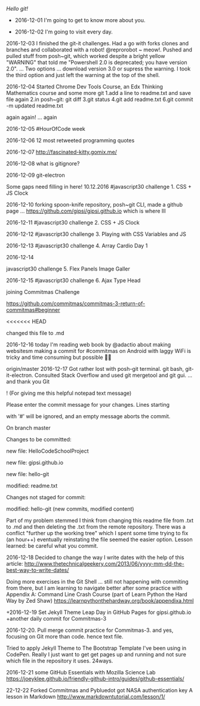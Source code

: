 
_Hello git!_

* 2016-12-01  I'm going to get to know more about you.

* 2016-12-02  I'm going to visit every day.

2016-12-03 I finished the git-it challenges.  Had a go with forks clones and branches and collaborated with a robot!
@reprorobot ~ meow!.  Pushed and pulled stuff from posh~git, which worked despite a bright yellow "WARNING" that told me
"Powershell 2.0 is deprecated; you have version 2.0". ... Two options ... download version 3.0 or supress the warning.  I took the third option and just left the warning at the top of the shell.

2016-12-04 Started Chrome Dev Tools Course, an Edx Thinking Mathematics course and some more git
   1.add a line to readme.txt and save file again
   2.in posh~git: git diff
   3.git status
   4.git add readme.txt
   6.git commit -m updated readme.txt

   again again! ... again
   
2016-12-05 #HourOfCode week

2016-12-06 12 most retweeted programming quotes

2016-12-07 http://fascinated-kitty.gomix.me/

2016-12-08 what is gitignore?

2016-12-09 git-electron

Some gaps need filling in here! 10.12.2016 #javascript30 challenge 1. CSS + JS Clock

2016-12-10 forking spoon-knife repository, posh~git CLI, made a github page ... https://github.com/gipsi/gipsi.github.io which is where Ill

2016-12-11 #javascript30 challenge 2. CSS + JS Clock

2016-12-12 #javascript30 challenge 3. Playing with CSS Variables and JS

2016-12-13 #javascript30 challenge 4. Array Cardio Day 1

2016-12-14

javascript30 challenge 5. Flex Panels Image Galler

2016-12-15 #javascript30 challenge 6. Ajax Type Head

joining Commitmas Challenge

https://github.com/commitmas/commitmas-3-return-of-commitmas#beginner

<<<<<<< HEAD

changed this file to .md

2016-12-16 today I'm reading web book by @adactio about making websitesm   making a commit for #commitmas on Android with laggy WiFi is tricky and time consuming but possible :ok_woman:

origin/master
2016-12-17 Got rather lost with posh-git terminal. git bash, git-it-electron. Consulted Stack Overflow and used git mergetool and git gui. ... and thank you Git

! (For giving me this helpful notepad text message)

Please enter the commit message for your changes. Lines starting

with '#' will be ignored, and an empty message aborts the commit.

On branch master

Changes to be committed:

new file: HelloCodeSchoolProject

new file: gipsi.github.io

new file: hello-git

modified: readme.txt

Changes not staged for commit:

modified: hello-git (new commits, modified content)

Part of my problem stemmed I think from changing this readme file from .txt to .md and then deleting the .txt from the remote repository. There was a conflict "further up the working tree" which I spent some time trying to fix (an hour++) eventually reinstating the file seemed the easier option. Lesson learned: be careful what you commit.

2016-12-18 Decided to change the way I write dates with the help of this article: http://www.thetechnicalgeekery.com/2013/06/yyyy-mm-dd-the-best-way-to-write-dates/

Doing more exercises in the Git Shell ... still not happening with commiting from there, but I am learning to navigate better after some practice with Appendix A: Command Line Crash Course (part of Learn Python the Hard Way by Zed Shaw) https://learnpythonthehardway.org/book/appendixa.html

+2016-12-19 Set Jekyll Theme Leap Day in GitHub Pages for gipsi.github.io
+another daily commit for Commitmas-3

2016-12-20. Pull merge commit practice for Commitmas-3. and yes,  focusing on Git more than code. hence text file. 


Tried to apply Jekyll Theme to The Bootstrap Template I've been using in CodePen. Really I just want to get get pages up and running and not sure which file in the repository it uses.
24ways.

2016-12-21 some GitHub Essentials with Mozilla Science Lab https://joeyklee.github.io/friendly-github-intro/guides/github-essentials/

22-12-22 Forked Commitmas and Pybluedot got NASA authentication key
A lesson in Markdown http://www.markdowntutorial.com/lesson/1/


